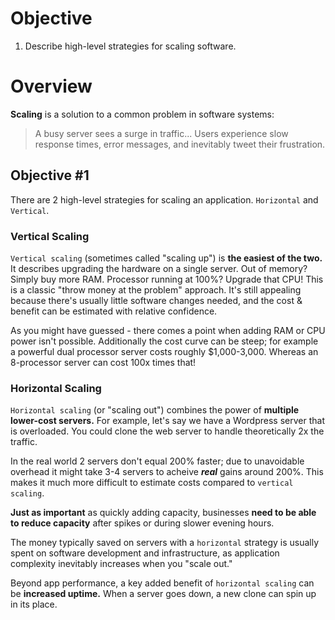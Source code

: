 # Objective

1. Describe high-level strategies for scaling software.

# Overview

**Scaling** is a solution to a common problem in software systems:

> A busy server sees a surge in traffic...
Users experience slow response times, error messages, and inevitably tweet their frustration.

## Objective #1

There are 2 high-level strategies for scaling an application. `Horizontal` and `Vertical`.

### Vertical Scaling

<!-- Vertical video -->

`Vertical scaling` (sometimes called "scaling up") is **the easiest of the two.** 
It describes upgrading the hardware on a single server.
Out of memory? Simply buy more RAM.
Processor running at 100%? Upgrade that CPU!
This is a classic "throw money at the problem" approach. It's still appealing because there's usually little software changes needed, and the cost & benefit can be estimated with relative confidence.

As you might have guessed - there comes a point when adding RAM or CPU power isn't possible. Additionally the cost curve can be steep; for example a powerful dual processor server costs roughly $1,000-3,000. Whereas an 8-processor server can cost 100x times that!

### Horizontal Scaling

<!-- Horizontal video -->

`Horizontal scaling` (or "scaling out") combines the power of **multiple lower-cost servers.** For example, let's say we have a Wordpress server that is overloaded. You could clone the web server to handle theoretically 2x the traffic. 

In the real world 2 servers don't equal 200% faster; due to unavoidable overhead it might take 3-4 servers to acheive ***real*** gains around 200%. This makes it much more difficult to estimate costs compared to `vertical scaling`.

**Just as important** as quickly adding capacity, businesses **need to be able to reduce capacity** after spikes or during slower evening hours.

The money typically saved on servers with a `horizontal` strategy is usually spent on software development and infrastructure, as application complexity inevitably increases when you "scale out." 

Beyond app performance, a key added benefit of `horizontal scaling` can be **increased uptime.** When a server goes down, a new clone can spin up in its place.


